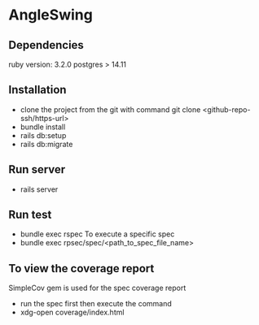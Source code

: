 # AngleSwing

## Dependencies
ruby version: 3.2.0
postgres > 14.11

## Installation
- clone the project from the git with command git clone <github-repo-ssh/https-url>
- bundle install
- rails db:setup
- rails db:migrate

## Run server
- rails server

## Run test
- bundle exec rspec
  To execute a specific spec
- bundle exec rpsec/spec/<path_to_spec_file_name>

## To view the coverage report
  SimpleCov gem is used for the spec coverage report
- run the spec first then execute the command
- xdg-open coverage/index.html